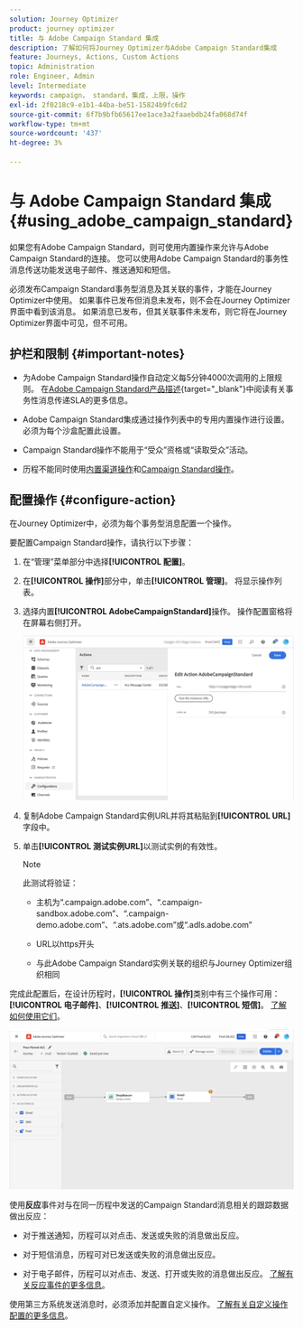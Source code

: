 ```yaml
---
solution: Journey Optimizer
product: journey optimizer
title: 与 Adobe Campaign Standard 集成
description: 了解如何将Journey Optimizer与Adobe Campaign Standard集成
feature: Journeys, Actions, Custom Actions
topic: Administration
role: Engineer, Admin
level: Intermediate
keywords: campaign， standard，集成，上限，操作
exl-id: 2f0218c9-e1b1-44ba-be51-15824b9fc6d2
source-git-commit: 6f7b9bfb65617ee1ace3a2faaebdb24fa068d74f
workflow-type: tm+mt
source-wordcount: '437'
ht-degree: 3%

---
```


# 与 Adobe Campaign Standard 集成 {#using_adobe_campaign_standard}

如果您有Adobe Campaign Standard，则可使用内置操作来允许与Adobe Campaign Standard的连接。 您可以使用Adobe Campaign Standard的事务性消息传送功能发送电子邮件、推送通知和短信。

必须发布Campaign Standard事务型消息及其关联的事件，才能在Journey Optimizer中使用。 如果事件已发布但消息未发布，则不会在Journey Optimizer界面中看到该消息。 如果消息已发布，但其关联事件未发布，则它将在Journey Optimizer界面中可见，但不可用。

## 护栏和限制 {#important-notes}

* 为Adobe Campaign Standard操作自动定义每5分钟4000次调用的上限规则。 在[Adobe Campaign Standard产品描述](https://helpx.adobe.com/cn/legal/product-descriptions/campaign-standard.html){target="_blank"}中阅读有关事务性消息传递SLA的更多信息。

* Adobe Campaign Standard集成通过操作列表中的专用内置操作进行设置。 必须为每个沙盒配置此设置。

* Campaign Standard操作不能用于“受众”资格或“读取受众”活动。

* 历程不能同时使用[内置渠道操作](../building-journeys/journeys-message.md)和[Campaign Standard操作](../building-journeys/using-adobe-campaign-standard.md)。

## 配置操作 {#configure-action}

在Journey Optimizer中，必须为每个事务型消息配置一个操作。

要配置Campaign Standard操作，请执行以下步骤：

1. 在“管理”菜单部分中选择&#x200B;**[!UICONTROL 配置]**。

1. 在&#x200B;**[!UICONTROL 操作]**&#x200B;部分中，单击&#x200B;**[!UICONTROL 管理]**。 将显示操作列表。

1. 选择内置&#x200B;**[!UICONTROL AdobeCampaignStandard]**&#x200B;操作。 操作配置窗格将在屏幕右侧打开。

   ![](assets/actioncampaign.png)

1. 复制Adobe Campaign Standard实例URL并将其粘贴到&#x200B;**[!UICONTROL URL]**&#x200B;字段中。

1. 单击&#x200B;**[!UICONTROL 测试实例URL]**&#x200B;以测试实例的有效性。

   >[!NOTE]
   >
   >此测试将验证：
   >
   >* 主机为“.campaign.adobe.com”、“.campaign-sandbox.adobe.com”、“.campaign-demo.adobe.com”、“.ats.adobe.com”或“.adls.adobe.com”
   >
   >* URL以https开头
   >
   >* 与此Adobe Campaign Standard实例关联的组织与Journey Optimizer组织相同

完成此配置后，在设计历程时，**[!UICONTROL 操作]**&#x200B;类别中有三个操作可用： **[!UICONTROL 电子邮件]**、**[!UICONTROL 推送]**、**[!UICONTROL 短信]**。 [了解如何使用它们](../building-journeys/using-adobe-campaign-standard.md)。

![](assets/journey58.png)

使用&#x200B;**反应**&#x200B;事件对与在同一历程中发送的Campaign Standard消息相关的跟踪数据做出反应：

* 对于推送通知，历程可以对点击、发送或失败的消息做出反应。

* 对于短信消息，历程可对已发送或失败的消息做出反应。

* 对于电子邮件，历程可以对点击、发送、打开或失败的消息做出反应。 [了解有关反应事件的更多信息](../building-journeys/reaction-events.md)。

使用第三方系统发送消息时，必须添加并配置自定义操作。 [了解有关自定义操作配置的更多信息](../action/about-custom-action-configuration.md)。